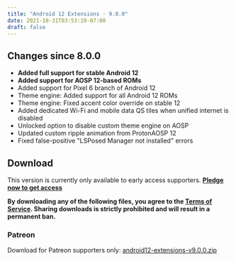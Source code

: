 ```yaml
---
title: "Android 12 Extensions · 9.0.0"
date: 2021-10-31T03:53:19-07:00
draft: false
---
```


## Changes since 8.0.0

- **Added full support for stable Android 12**
- **Added support for AOSP 12-based ROMs**
- Added support for Pixel 6 branch of Android 12
- Theme engine: Added support for all Android 12 ROMs
- Theme engine: Fixed accent color override on stable 12
- Added dedicated Wi-Fi and mobile data QS tiles when unified internet is disabled
- Unlocked option to disable custom theme engine on AOSP
- Updated custom ripple animation from ProtonAOSP 12
- Fixed false-positive "LSPosed Manager not installed" errors

## Download

This version is currently only available to early access supporters. **[Pledge now to get access](https://patreon.com/kdrag0n)**

**By downloading any of the following files, you agree to the [Terms of Service](https://kdrag0n.dev/terms-of-service). Sharing downloads is strictly prohibited and will result in a permanent ban.**

### Patreon

Download for Patreon supporters only: [android12-extensions-v9.0.0.zip](https://patreon.kdrag0n.dev/exclusive/android12-extensions-v9.0.0.zip)
